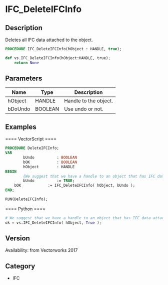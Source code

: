 # IFC_DeleteIFCInfo

## Description
Deletes all IFC data attached to the object.

```pascal
PROCEDURE IFC_DeleteIFCInfo(hObject : HANDLE, true);
```

```python
def vs.IFC_DeleteIFCInfo(hObject:HANDLE, true);
    return None
```

## Parameters
|Name|Type|Description|
|---|---|---|
|hObject|HANDLE|Handle to the object.|
|bDoUndo|BOOLEAN|Use undo or not.|

## Examples
==== VectorScript ====
```pascal
PROCEDURE DeleteIFCInfo;
VAR
        bUndo          : BOOLEAN
        bOK            : BOOLEAN
        hObject        : HANDLE
BEGIN
        {We suggest that we have a handle to an object that has IFC data attached and we want to remove it and have the option to UNDO the change}
        bUndo          := TRUE;
	bOK            := IFC_DeleteIFCInfo( hObject, bUndo );
END;

RUN(DeleteIFCInfo);
```
==== Python ====
```python
# We suggest that we have a handle to an object that has IFC data attached and we want to remove it and have the option to UNDO the change
ok = vs.IFC_DeleteIFCInfo( hObject, True );
```

## Version
Availability: from Vectorworks 2017

## Category
* IFC

